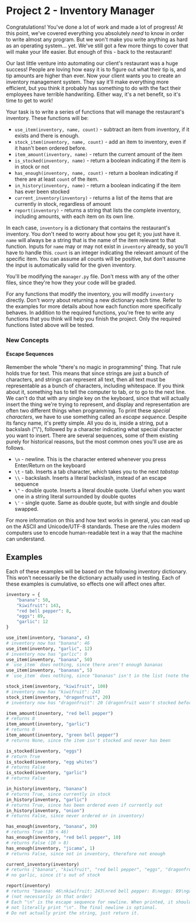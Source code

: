 # Project 2 - Inventory Manager

Congratulations! You've done a lot of work and made a lot of progress! At this point, we've covered everything 
you absolutely *need* to know in order to write almost any program. But we won't make you write anything as hard 
as an operating system... yet. We've still got a few more things to cover that will make your life easier. But 
enough of this - back to the restaurant!

Our last little venture into automating our client's restaurant was a huge success! People are loving how easy 
it is to figure out what their tip is, and tip amounts are higher than ever. Now your client wants you to create an 
inventory management system. They say it'll make everything more efficient, but you think it probably has something 
to do with the fact their employees have terrible handwriting. Either way, it's a net benefit, so it's time to get 
to work!

Your task is to write a series of functions that will manage the restaurant's inventory. These functions will be:
- `use_item(inventory, name, count)` - subtract an item from inventory, if it exists and there is enough. 
- `stock_item(inventory, name, count)` - add an item to inventory, even if it hasn't been ordered before. 
- `item_amount(inventory, name)` - return the current amount of the item
- `is_stocked(inventory, name)` - return a boolean indicating if the item is in stock or not
- `has_enough(inventory, name, count)` - return a boolean indicating if there are at least `count` of the item.
- `in_history(inventory, name)` - return a boolean indicating if the item has ever been stocked
- `current_inventory(inventory)` - returns a list of the items that are currently in stock, regardless of amount
- `report(inventory)` - returns a string that lists the complete inventory, including amounts, with each item on its own line.

In each case, `inventory` is a dictionary that contains the restaurant's inventory. You don't need to worry about 
how you get it; you just have it. `name` will always be a string that is the name of the item relevant to 
that function. Inputs for `name` may or may not exist in `inventory` already, so you'll have to handle this. 
`count` is an integer indicating the relevant amount of the specific item. You can assume all counts will be positive, 
but don't assume the input is automatically valid for the given inventory.

You'll be modifying the `manager.py` file. Don't mess with any of the other files, since they're how they 
your code will be graded.

For any functions that modify the inventory, you will modify `inventory` directly. Don't worry about returning a new 
dictionary each time. Refer to the examples for more details about how each function more specifically behaves. In 
addition to the required functions, you're free to write any functions that you think will help you finish the project.
Only the required functions listed above will be tested.


### New Concepts
#### Escape Sequences

Remember the whole "there's no magic in programming" thing. That rule holds true for text. This means that since strings 
are just a bunch of characters, and strings can represent all text, then all text must be representable as a bunch of characters, 
including whitespace. If you think about it, something has to tell the computer to tab, or to go to 
the next line. We can't do that with any single key on the keyboard, since that will actually insert the thing 
we're trying to represent, and display and representation are often two different things when programming. To print these 
*special characters*, we have to use something called an *escape sequence*. Despite its fancy name, it's pretty simple. 
All you do is, inside a string, put a backslash ("\\"), followed by a character indicating what special character you want to insert. 
There are several sequences, some of them existing purely for historical reasons, but the most common ones you'll use are as follows.
- `\n` - newline. This is the character entered whenever you press Enter/Return on the keyboard
- `\t` - tab. Inserts a tab character, which takes you to the next *tabstop*
- `\\` - backslash. Inserts a literal backslash, instead of an escape sequence
- `\"` - double quote. Inserts a literal double quote. Useful when you want one in a string literal surrounded by double quotes
- `\'` - single quote. Same as double quote, but with single and double swapped.

For more information on this and how text works in general, you can read up on the ASCII and Unicode/UTF-8 standards. 
These are the rules modern computers use to encode human-readable text in a way that the machine can understand.

## Examples
Each of these examples will be based on the following inventory dictionary. This won't necessarily be the dictionary 
actually used in testing. Each of these examples is cumulative, so effects one will affect ones after.
```python
inventory = {
    "banana": 50,
    "kiwifruit": 143,
    "red bell pepper": 8,
    "eggs": 89,
    "garlic": 12
}
```

```python
use_item(inventory, "banana", 4)
# inventory now has "banana": 46
use_item(inventory, "garlic", 12)
# inventory now has "garlic": 0
use_item(inventory, "banana", 50)
# `use_item` does nothing, since there aren't enough bananas
use_item(inventory, "bananas", 5)
# `use_item` does nothing, since "bananas" isn't in the list (note the "s")
```

```python
stock_item(inventory, "kiwifruit", 100)
# inventory now has "kiwifruit": 243
stock_item(inventory, "dragonfruit", 20)
# inventory now has "dragonfruit": 20 (dragonfruit wasn't stocked before)
```

```python
item_amount(inventory, "red bell pepper")
# returns 8
item_amount(inventory, "garlic")
# returns 0
item_amount(inventory, "green bell pepper")
# returns None, since the item isn't stocked and never has been
```

```python
is_stocked(inventory, "eggs")
# return True
is_stocked(inventory, "egg whites")
# returns False
is_stocked(inventory, "garlic")
# returns False
```

```python
in_history(inventory, "banana")
# returns True, since currently in stock
in_history(inventory, "garlic")
# returns True, since has been ordered even if currently out
in_history(inventory, "onion")
# returns False, since never ordered or in inventory)
```

```python
has_enough(inventory, "banana", 30)
# returns True (30 < 46)
has_enough(inventory, "red bell pepper", 10)
# returns False (10 > 8)
has_enough(inventory, "jicama", 1)
# returns False, since not in inventory, therefore not enough
```

```python
current_inventory(inventory)
# returns ["banana", "kiwifruit", "red bell pepper", "eggs", "dragonfruit"] (not necessarily in that order)
# no garlic, since it's out of stock
```

```python
report(inventory)
# returns "banana: 46\nkiwifruit: 243\nred bell pepper: 8\neggs: 89\ngarlic: 0\ndragonfruit: 20\n"
# (not necessarily in that order)
# Each "\n" is the escape sequence for newline. When printed, it should put a newline, 
# not literally print "\n". The final newline is optional. 
# Do not actually print the string, just return it.
```